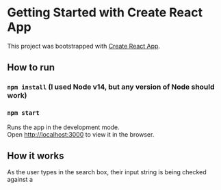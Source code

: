 # Getting Started with Create React App

This project was bootstrapped with [Create React App](https://github.com/facebook/create-react-app).

## How to run

### `npm install` (I used Node v14, but any version of Node should work)
### `npm start`

Runs the app in the development mode.\
Open [http://localhost:3000](http://localhost:3000) to view it in the browser.


## How it works
As the user types in the search box, their input string is being checked against a 
